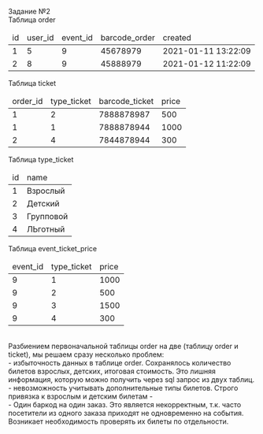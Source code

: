 Задание №2
<br>
<lable>Таблица order</lable>
<table>
    <thead>
    <tr>
<td>id</td><td>user_id</td><td>event_id</td><td>barcode_order</td><td>created</td>
     </tr>
       </thead> 
        <tbody>
<tr><td>1</td><td>5</td><td>9</td><td>45678979</td><td>2021-01-11 13:22:09</td></tr>
<tr><td>2</td><td>8</td><td>9</td><td>45888979</td><td>2021-01-12 11:22:09</td></tr>
         </tbody>   
</table>
<lable>Таблица ticket</lable>
<table>
    <thead>
    <tr>
<td>order_id</td><td>type_ticket</td><td>barcode_ticket</td><td>price</td>
     </tr>
       </thead> 
        <tbody>
<tr><td>1</td><td>2</td><td>7888878987</td><td>500</td></tr>
<tr><td>1</td><td>1</td><td>7888878944</td><td>1000</td></tr>
<tr><td>2</td><td>4</td><td>7844878944</td><td>300</td></tr>            
         </tbody>   
</table>
<lable>Таблица type_ticket</lable>
<table>
    <thead>
    <tr>
<td>id</td><td>name</td>
     </tr>
       </thead> 
        <tbody>
<tr><td>1</td><td>Взрослый</td></tr>
<tr><td>2</td><td>Детский</td></tr>
<tr><td>3</td><td>Групповой</td></tr>
<tr><td>4</td><td>ЛЬготный</td></tr>            
         </tbody>   
</table>
<lable>Таблица event_ticket_price</lable>
<table>
    <thead>
    <tr>
<td>event_id</td><td>type_ticket</td><td>price</td>
     </tr>
       </thead> 
        <tbody>
<tr><td>9</td><td>1</td><td>1000</td></tr>
<tr><td>9</td><td>2</td><td>500</td></tr>
<tr><td>9</td><td>3</td><td>1500</td></tr>
<tr><td>9</td><td>4</td><td>300</td></tr>            
         </tbody>   
</table>
<br>
Разбиением первоначальной таблицы order на две (таблицу order и ticket), мы решаем сразу несколько проблем:
<br>
- избыточность данных в таблице оrder. Сохранялось количество билетов взрослых, детских, итоговая стоимость. Это лишняя информация, которую можно получить через sql запрос из двух таблиц.
<br>
- невозможность учитывать дополнительные типы билетов. Строго привязка к взрослым и детским билетам
- <br>
- Один баркод на один заказ. Это является некорректным, т.к. часто посетители из одного заказа приходят не одновременно на события. Возникает необходимость проверять их билеты по отдельности. 
